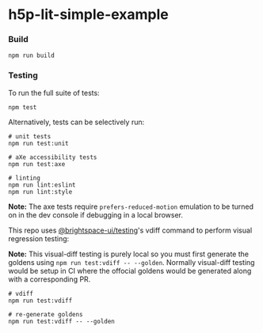 # h5p-lit-simple-example


### Build

```shell
npm run build
```

### Testing

To run the full suite of tests:

```shell
npm test
```

Alternatively, tests can be selectively run:

```shell
# unit tests
npm run test:unit

# aXe accessibility tests
npm run test:axe

# linting
npm run lint:eslint
npm run lint:style
```

**Note:** The axe tests require `prefers-reduced-motion` emulation to be turned on in the dev console if debugging in a local browser.

This repo uses [@brightspace-ui/testing](https://github.com/BrightspaceUI/testing)'s vdiff command to perform visual regression testing:

**Note:** This visual-diff testing is purely local so you must first generate the goldens using `npm run test:vdiff -- --golden`. Normally visual-diff testing would be setup in CI where the offocial goldens would be generated along with a corresponding PR.

```shell
# vdiff
npm run test:vdiff

# re-generate goldens
npm run test:vdiff -- --golden
```

